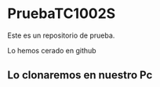 # PruebaTC1002S

Este es un repositorio de prueba. 

Lo hemos cerado en github

## Lo clonaremos en nuestro Pc
